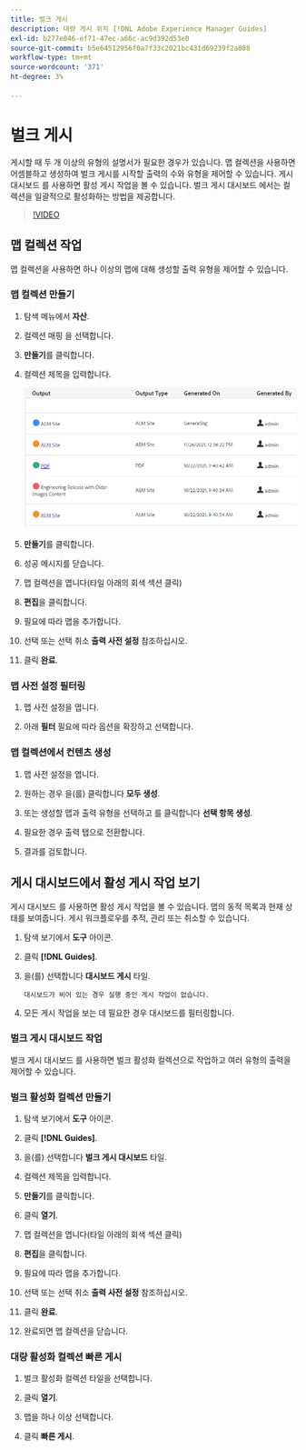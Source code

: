 ```yaml
---
title: 벌크 게시
description: 대량 게시 위치 [!DNL Adobe Experience Manager Guides]
exl-id: b277e846-ef71-47ec-a66c-ac9d392d53e0
source-git-commit: b5e64512956f0a7f33c2021bc431d69239f2a088
workflow-type: tm+mt
source-wordcount: '371'
ht-degree: 3%

---
```


# 벌크 게시

게시할 때 두 개 이상의 유형의 설명서가 필요한 경우가 있습니다. 맵 컬렉션을 사용하면 어셈블하고 생성하여 벌크 게시를 시작할 출력의 수와 유형을 제어할 수 있습니다. 게시 대시보드 를 사용하면 활성 게시 작업을 볼 수 있습니다. 벌크 게시 대시보드 에서는 컬렉션을 일괄적으로 활성화하는 방법을 제공합니다.

>[!VIDEO](https://video.tv.adobe.com/v/338985)

## 맵 컬렉션 작업

맵 컬렉션을 사용하면 하나 이상의 맵에 대해 생성할 출력 유형을 제어할 수 있습니다.

### 맵 컬렉션 만들기

1. 탐색 메뉴에서 **자산**.

2. 컬렉션 매핑 을 선택합니다.

3. **만들기**&#x200B;를 클릭합니다.

4. 컬렉션 제목을 입력합니다.

   ![Map-Collection](images/map-collection.png)

5. **만들기**&#x200B;를 클릭합니다.
6. 성공 메시지를 닫습니다.

7. 맵 컬렉션을 엽니다(타일 아래의 회색 섹션 클릭)

8. **편집**&#x200B;을 클릭합니다. 

9. 필요에 따라 맵을 추가합니다.

10. 선택 또는 선택 취소 **출력 사전 설정** 참조하십시오.

11. 클릭 **완료**.

### 맵 사전 설정 필터링

1. 맵 사전 설정을 엽니다.

2. 아래 **필터** 필요에 따라 옵션을 확장하고 선택합니다.

### 맵 컬렉션에서 컨텐츠 생성

1. 맵 사전 설정을 엽니다.

2. 원하는 경우 을(를) 클릭합니다 **모두 생성**.

3. 또는 생성할 맵과 출력 유형을 선택하고 를 클릭합니다 **선택 항목 생성**.

4. 필요한 경우 출력 탭으로 전환합니다.

5. 결과를 검토합니다.

## 게시 대시보드에서 활성 게시 작업 보기

게시 대시보드 를 사용하면 활성 게시 작업을 볼 수 있습니다. 맵의 동적 목록과 현재 상태를 보여줍니다. 게시 워크플로우를 추적, 관리 또는 취소할 수 있습니다.

1. 탐색 보기에서 **도구** 아이콘.

2. 클릭 **[!DNL Guides]**.

3. 을(를) 선택합니다 **대시보드 게시** 타일.

       대시보드가 비어 있는 경우 실행 중인 게시 작업이 없습니다.
       
   
4. 모든 게시 작업을 보는 데 필요한 경우 대시보드를 필터링합니다.

### 벌크 게시 대시보드 작업

벌크 게시 대시보드 를 사용하면 벌크 활성화 컬렉션으로 작업하고 여러 유형의 출력을 제어할 수 있습니다.

### 벌크 활성화 컬렉션 만들기

1. 탐색 보기에서 **도구** 아이콘.

2. 클릭 **[!DNL Guides]**.

3. 을(를) 선택합니다 **벌크 게시 대시보드** 타일.

4. 컬렉션 제목을 입력합니다.

5. **만들기**&#x200B;를 클릭합니다.

6. 클릭 **열기**.

7. 맵 컬렉션을 엽니다(타일 아래의 회색 섹션 클릭)

8. **편집**&#x200B;을 클릭합니다. 

9. 필요에 따라 맵을 추가합니다.

10. 선택 또는 선택 취소 **출력 사전 설정** 참조하십시오.

11. 클릭 **완료**.

12. 완료되면 맵 컬렉션을 닫습니다.

### 대량 활성화 컬렉션 빠른 게시

1. 벌크 활성화 컬렉션 타일을 선택합니다.

2. 클릭 **열기**.

3. 맵을 하나 이상 선택합니다.

4. 클릭 **빠른 게시**.
